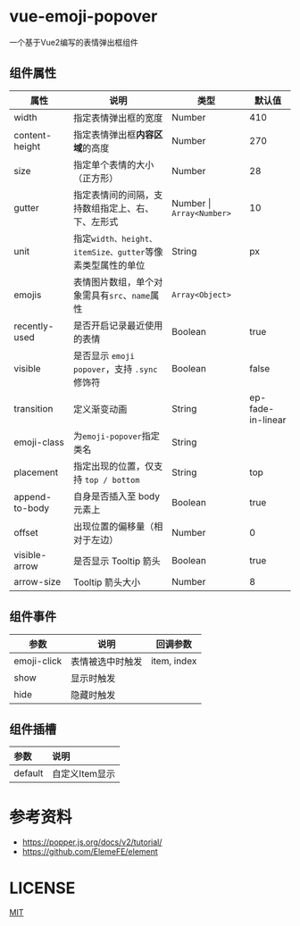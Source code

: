 # vue-emoji-popover

一个基于Vue2编写的表情弹出框组件

## 组件属性

| 属性           | 说明                                                      | 类型                      | 默认值         |
| -------------- | --------------------------------------------------------- | ------------------------- | -------------- |
| width          | 指定表情弹出框的宽度                                      | Number                    | 410            |
| content-height | 指定表情弹出框**内容区域**的高度                          | Number                    | 270            |
| size           | 指定单个表情的大小（正方形）                              | Number                    | 28             |
| gutter         | 指定表情间的间隔，支持数组指定上、右、下、左形式          | Number \| `Array<Number>` | 10             |
| unit           | 指定`width、height、itemSize、gutter`等像素类型属性的单位 | String                    | px             |
| emojis         | 表情图片数组，单个对象需具有`src`、`name`属性             | `Array<Object>`           |                |
| recently-used  | 是否开启记录最近使用的表情                                | Boolean                   | true           |
| visible        | 是否显示 `emoji popover`，支持 `.sync` 修饰符             | Boolean                   | false          |
| transition     | 定义渐变动画                                              | String                    | ep-fade-in-linear |
| emoji-class    | 为`emoji-popover`指定类名                                 | String                    |                |
| placement      | 指定出现的位置，仅支持 `top / bottom`                     | String                    | top            |
| append-to-body | 自身是否插入至 body 元素上                                | Boolean                   | true           |
| offset         | 出现位置的偏移量（相对于左边）                            | Number                    | 0              |
| visible-arrow  | 是否显示 Tooltip 箭头                                     | Boolean                   | true           |
| arrow-size     | Tooltip 箭头大小                                          | Number                    | 8              |

## 组件事件

| 参数        | 说明             | 回调参数    |
| ----------- | ---------------- | ----------- |
| emoji-click | 表情被选中时触发 | item, index |
| show        | 显示时触发       |             |
| hide        | 隐藏时触发       |             |

## 组件插槽

| 参数    | 说明           |
| :------ | :------------- |
| default | 自定义Item显示 |

# 参考资料

- https://popper.js.org/docs/v2/tutorial/
- https://github.com/ElemeFE/element

# LICENSE

[MIT](LICENSE)

